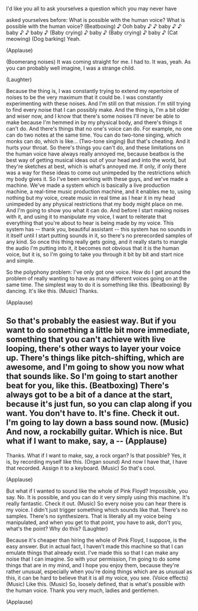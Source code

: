 
I&#39;d like you all
to ask yourselves a question
which you may never have

asked yourselves before:
What is possible with the human voice?
What is possible with the human voice?
(Beatboxing)
♪ Ooh baby ♪
♪ baby ♪
♪ baby ♪
♪ baby ♪ (Baby crying)
♪ baby ♪ (Baby crying)
♪ baby ♪ (Cat meowing)
(Dog barking)
Yeah.

(Applause)

(Boomerang noises)
It was coming straight for me.
I had to. It was, yeah.
As you can probably well imagine,
I was a strange child.

(Laughter)

Because the thing is,
I was constantly trying
to extend my repertoire of noises to be
the very maximum that it could be.
I was constantly experimenting
with these noises.
And I&#39;m still on that mission.
I&#39;m still trying to find every noise
that I can possibly make.
And the thing is, I&#39;m a bit
older and wiser now,
and I know that there&#39;s some noises
I&#39;ll never be able to make
because I&#39;m hemmed in
by my physical body,
and there&#39;s things it can&#39;t do.
And there&#39;s things that no
one&#39;s voice can do.
For example, no one can do
two notes at the same time.
You can do two-tone singing,
which monks can do, which is like...
(Two-tone singing)
But that&#39;s cheating.
And it hurts your throat.
So there&#39;s things you can&#39;t
do, and these limitations
on the human voice have
always really annoyed me,
because beatbox is the best way of getting
musical ideas out of your head
and into the world,
but they&#39;re sketches at best,
which is what&#39;s annoyed me.
If only, if only there was a way
for these ideas to come out unimpeded
by the restrictions
which my body gives it.
So I&#39;ve been working with these guys,
and we&#39;ve made a machine.
We&#39;ve made a system which is basically
a live production machine,
a real-time music production machine,
and it enables me to, using
nothing but my voice,
create music in real time
as I hear it in my head
unimpeded by any physical restrictions
that my body might place on me.
And I&#39;m going to show you what it can do.
And before I start making noises with it,
and using it to manipulate my voice,
I want to reiterate that everything
that you&#39;re about to hear
is being made by my voice.
This system has --
thank you, beautiful assistant --
this system has no sounds in it itself
until I start putting sounds in it,
so there&#39;s no prerecorded
samples of any kind.
So once this thing really gets going,
and it really starts to mangle
the audio I&#39;m putting into it,
it becomes not obvious
that it is the human voice,
but it is, so I&#39;m going to take
you through it bit by bit
and start nice and simple.

So the polyphony problem:
I&#39;ve only got one voice.
How do I get around the problem
of really wanting to have
as many different voices
going on at the same time.
The simplest way to do it
is something like this.
(Beatboxing)
By dancing. It&#39;s like this.
(Music)
Thanks.

(Applause)

So that&#39;s probably the easiest way.
But if you want to do something
a little bit more immediate,
something that you can&#39;t
achieve with live looping,
there&#39;s other ways to layer your voice up.
There&#39;s things like pitch-shifting,
which are awesome,
and I&#39;m going to show you
now what that sounds like.
So I&#39;m going to start
another beat for you, like this.
(Beatboxing)
There&#39;s always got to be a bit
of a dance at the start,
because it&#39;s just fun, so
you can clap along if you want.
You don&#39;t have to. It&#39;s fine.
Check it out.
I&#39;m going to lay down a bass sound now.
(Music)
And now, a rockabilly guitar.
Which is nice. But what if I want
to make, say, a -- 
(Applause)
 --
Thanks. What if I want
to make, say, a rock organ?
Is that possible? Yes, it is,
by recording myself like this.
(Organ sound)
And now I have that, I have that recorded.
Assign it to a keyboard.
(Music)
So that&#39;s cool.

(Applause)

But what if I wanted to sound
like the whole of Pink Floyd?
Impossible, you say. No.
It is possible, and you
can do it very simply
using this machine. It&#39;s really fantastic.
Check it out.
(Music)
So every noise you can
hear there is my voice.
I didn&#39;t just trigger something
which sounds like that.
There&#39;s no samples.
There&#39;s no synthesizers.
That is literally all my voice
being manipulated,
and when you get to that point,
you have to ask, don&#39;t you,
what&#39;s the point?
Why do this? 
(Laughter)

Because it&#39;s cheaper than hiring
the whole of Pink Floyd,
I suppose, is the easy answer.
But in actual fact,
I haven&#39;t made this machine
so that I can emulate
things that already exist.
I&#39;ve made this so that I can make
any noise that I can imagine.
So with your permission, I&#39;m going to do
some things that are in my mind,
and I hope you enjoy them,
because they&#39;re rather unusual,
especially when you&#39;re
doing things which are
as unusual as this, it
can be hard to believe
that it is all my voice, you see.
(Voice effects)
(Music)
Like this.
(Music)
So, loosely defined,
that is what&#39;s possible
with the human voice.
Thank you very much, ladies and gentlemen.

(Applause)

